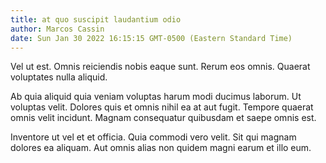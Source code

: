 ```yaml
---
title: at quo suscipit laudantium odio
author: Marcos Cassin
date: Sun Jan 30 2022 16:15:15 GMT-0500 (Eastern Standard Time)
---
```

Vel ut est. Omnis reiciendis nobis eaque sunt. Rerum eos omnis. Quaerat voluptates nulla aliquid.

 Ab quia aliquid quia veniam voluptas harum modi ducimus laborum. Ut voluptas velit. Dolores quis et omnis nihil ea at aut fugit. Tempore quaerat omnis velit incidunt. Magnam consequatur quibusdam et saepe omnis est.

 Inventore ut vel et et officia. Quia commodi vero velit. Sit qui magnam dolores ea aliquam. Aut omnis alias non quidem magni earum et illo eum.
